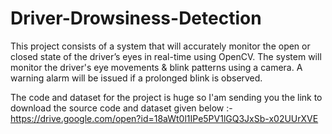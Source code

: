 # Driver-Drowsiness-Detection
This project consists of a system that will accurately monitor the open or closed state of the driver’s eyes in real-time using OpenCV. The system will monitor the driver's eye movements &amp; blink patterns using a camera. A warning alarm will be issued if a prolonged blink is observed.

The code and dataset for the project is huge so I'am sending you the link to download the source code and dataset given below :-
https://drive.google.com/open?id=18aWt0l1IPe5PV1lGQ3JxSb-x02UUrXVE
